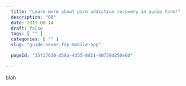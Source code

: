 ```yaml
---
  title: "Learn more about porn addiction recovery in audio form!"
  description: "08"
  date: 2019-08-14
  draft: false
  tags: [ "" ]
  categories: [ "" ]
  slug: "guide-never-fap-mobile-app"

  pageId: "35f17630-d58a-4d55-8d21-40739d250e6d"

---
```


blah